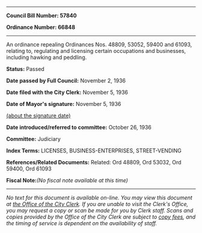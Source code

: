 

********

**Council Bill Number: 57840**
   
**Ordinance Number: 66848**
********

 An ordinance repealing Ordinances Nos. 48809, 53052, 59400 and 61093, relating to, regulating and licensing certain occupations and businesses, including hawking and peddling.

**Status:** Passed
   
**Date passed by Full Council:** November 2, 1936
   
**Date filed with the City Clerk:** November 5, 1936
   
**Date of Mayor's signature:** November 5, 1936
   
[(about the signature date)](/~public/approvaldate.htm)
   
   
   
**Date introduced/referred to committee:** October 26, 1936
   
**Committee:** Judiciary
   
   
**Index Terms:** LICENSES, BUSINESS-ENTERPRISES, STREET-VENDING

**References/Related Documents:** Related: Ord 48809, Ord 53032, Ord 59400, Ord 61093

**Fiscal Note:**_(No fiscal note available at this time)_
********

_No text for this document is available on-line. You may view this document at [the Office of the City Clerk](http://www.seattle.gov/leg/clerk/contactUs.htm). If you are unable to visit the Clerk's Office, you may request a copy or scan be made for you by Clerk staff. Scans and copies provided by the Office of the City Clerk are subject to [copy fees](http://clerk.seattle.gov/~public/clerkfees.htm), and the timing of service is dependent on the availability of staff._

